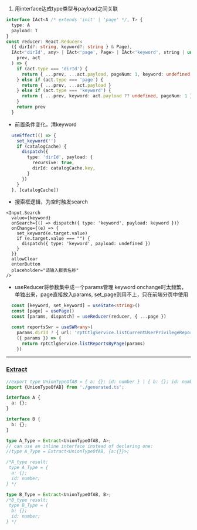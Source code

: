 1. 用interface达成type类型与payload之间关联
```ts
interface IAct<A /* extends 'init' | 'page' */, T> {
  type: A
  payload: T
}
const reducer: React.Reducer<
  ({ dirId?: string, keyword?: string } & Page),
  IAct<'dirId', any> | IAct<'page', Page> | IAct<'keyword', string | undefined>> = (
    prev, act
  ) => {
    if (act.type === 'dirId') {
      return { ...prev, ...act.payload, pageNum: 1, keyword: undefined } // 跳至第1页，重置搜索
    } else if (act.type === 'page') {
      return { ...prev, ...act.payload }
    } else if (act.type === 'keyword') {
      return { ...prev, keyword: act.payload ?? undefined, pageNum: 1 } // 跳至第1页
    }
    return prev
  }

```

- 前置条件变化，清keyword
```ts
  useEffect(() => {
    set_keyword('')
    if (catalogCache) {
      dispatch({
        type: 'dirId', payload: {
          recursive: true,
          dirId: catalogCache.key,
        }
      })
    }
  }, [catalogCache])
```

- 搜索框逻辑，为空时触发search
```tsx
<Input.Search
  value={keyword}
  onSearch={() => dispatch({ type: 'keyword', payload: keyword })}
  onChange={(e) => {
	set_keyword(e.target.value)
	if (e.target.value === "") {
	  dispatch({ type: 'keyword', payload: undefined })
	}
  }}
  allowClear
  enterButton
  placeholder="请输入报表名称"
/>
```

- useReducer将参数集中成一个params管理
keyword onchange时太频繁，单独出来，page直接放入params, set_page则用不上，只在前端分页中使用
```ts
  const [keyword, set_keyword] = useState<string>()
  const [page] = usePage()
  const [params, dispatch] = useReducer(reducer, { ...page })

  const reportsSwr = useSWR<any>(
    params.dirId ? { url: 'rptCtlgService.listCurrentUserPrivilegeReportsByPage', params } : null,
    ({ params }) => {
      return rptCtlgService.listReportsByPage(params)
    })
```

---

### [Extract](https://stackoverflow.com/questions/70043499/get-extract-the-type-of-a-type-that-is-one-of-the-types-in-a-union-type-typesc)
```ts
//export type UnionTypeOfAB = { a: {}; id: number } | { b: {}; id: number };
import {UnionTypeOfAB} from './generated.ts';

interface A {
  a: {};
}

interface B {
  b: {};
}

type A_Type = Extract<UnionTypeOfAB, A>; 
// can use an inline interface instead of declaring one:
//type A_Type = Extract<UnionTypeOfAB, {a:{}}>;

/*A_type result:
 type A_Type = {
  a: {};
  id: number;
} */

type B_Type = Extract<UnionTypeOfAB, B>;
/*B_type result:
 type B_Type = {
  b: {};
  id: number;
} */
```
